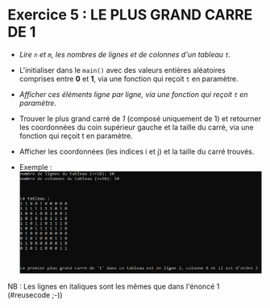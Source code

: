 # Exercice 5 : LE PLUS GRAND CARRE DE 1

+ *Lire `n` et `m`, les nombres de lignes et de colonnes d'un tableau `t`.*
+ L'initialiser dans le `main()` avec des valeurs entières aléatoires comprises entre **0** et **1**, via une fonction qui reçoit `t` en paramètre.
+ *Afficher ces éléments ligne par ligne, via une fonction qui reçoit `t` en paramètre.*
+ Trouver le plus grand carré de *1* (composé uniquement de 1) et retourner les coordonnées du coin supérieur gauche et la taille du carré, via une fonction qui reçoit t en paramètre.
+ Afficher les coordonnées (les indices i et j) et la taille du carré trouvés.

+ Exemple :
![une exécution de la solution](images/exemple-ex5.png)

NB : Les lignes en italiques sont les mêmes que dans l'énoncé 1 (#reusecode ;-))
